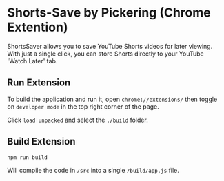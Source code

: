 # Shorts-Save by Pickering (Chrome Extention)
ShortsSaver allows you to save YouTube Shorts videos for later viewing. With just a single click, you can store Shorts directly to your YouTube 'Watch Later' tab.

## Run Extension
To build the application and run it, open `chrome://extensions/` then toggle on `developer mode` in the top right corner of the page. <br>

Click `load unpacked` and select the `./build` folder.

## Build Extension

```console
npm run build
```
Will compile the code in `/src` into a single `/build/app.js` file.

